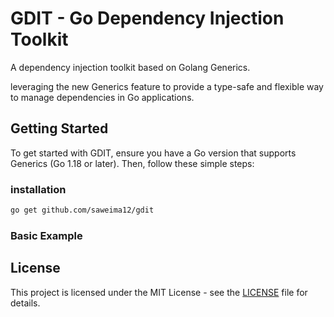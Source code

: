 # GDIT - Go Dependency Injection Toolkit

A dependency injection toolkit based on Golang Generics.

leveraging the new Generics feature to provide a type-safe and flexible way to manage dependencies in  Go applications. 


## Getting Started

To get started with GDIT, ensure you have a Go version that supports Generics (Go 1.18 or later). Then, follow these simple steps:

### installation
```sh
go get github.com/saweima12/gdit
```

### Basic Example




## License

This project is licensed under the MIT License - see the [LICENSE](LICENSE) file for details.

